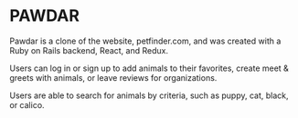 # PAWDAR

Pawdar is a clone of the website, petfinder.com, and was created with a Ruby on Rails backend, React, and Redux.

Users can log in or sign up to add animals to their favorites, create meet & greets with animals, or leave reviews for organizations.

[](C:\Users\fitzc\OneDrive\Pictures\Screenshots\Screenshot_20230113_092309.png)  

[](C:\Users\fitzc\OneDrive\Pictures\Screenshots\Screenshot_20230113_092105.png)  

Users are able to search for animals by criteria, such as puppy, cat, black, or calico. 

[](C:\Users\fitzc\OneDrive\Desktop\pawdar_search.gif)